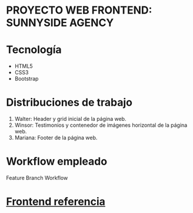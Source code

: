 # **PROYECTO WEB FRONTEND: SUNNYSIDE AGENCY**
# Tecnología
- HTML5
- CSS3
- Bootstrap

# Distribuciones de trabajo
1. Walter: Header y grid inicial de la página web.
2. Winsor: Testimonios y contenedor de imágenes horizontal de la página web.
3. Mariana: Footer de la página web.

# Workflow empleado
Feature Branch Workflow

# [Frontend referencia](https://www.frontendmentor.io/challenges/sunnyside-agency-landing-page-7yVs3B6ef)